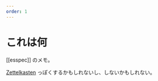 ```yaml
---
order: 1
---
```


# これは何

[[esspec]] のメモ。

[Zettelkasten](https://en.wikipedia.org/wiki/Zettelkasten) っぽくするかもしれないし、しないかもしれない。